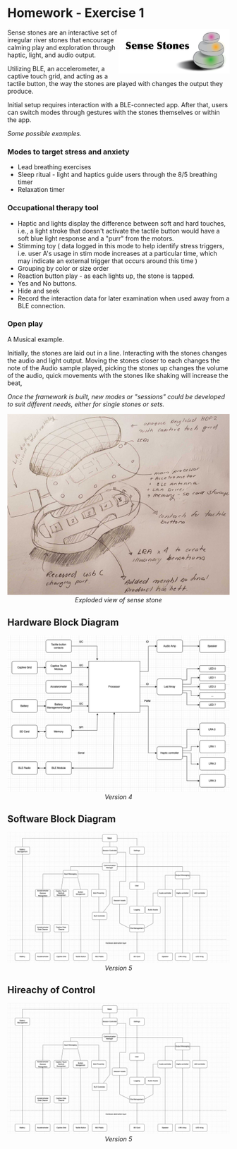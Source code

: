 # Homework - Exercise 1

<img align="right" width = 50% src="https://github.com/error404notfound/making-embedded-systems-homework/blob/main/homework_week_1/Assets/images/Introduction%20and%20Description%20.png">
<p>
Sense stones are an interactive set of irregular river stones that encourage calming play and exploration through haptic, light, and audio output.

Utilizing BLE, an accelerometer, a captive touch grid, and acting as a tactile button, the way the stones are played with changes the output they produce.

Initial setup requires interaction with a BLE-connected app. After that, users can switch modes through gestures with the stones themselves or within the app.

*Some possible examples.*

### Modes to target stress and anxiety

- Lead breathing exercises
- Sleep ritual - light and haptics guide users through the 8/5 breathing timer
- Relaxation timer

### Occupational therapy tool

- Haptic and lights display the difference between soft and hard touches, i.e., a light stroke that doesn't activate the tactile button would have a soft blue light response and a "purr" from the motors.
- Stimming toy (  data logged in this mode to help identify stress triggers, i.e.  user A's usage in stim mode increases at a particular time, which may indicate an external trigger that occurs around this time )
- Grouping by color or size order
- Reaction button play - as each lights up, the stone is tapped.
- Yes and No buttons.
- Hide and seek
- Record the interaction data for later examination when used away from a BLE connection.

### Open play

A Musical example.

Initially, the stones are laid out in a line. Interacting with the stones changes the audio and light output. Moving the stones closer to each changes the note of the Audio sample played, picking the stones up changes the volume of the audio,  quick movements with the stones like shaking will increase the beat,

*Once the framework is built, new modes or "sessions" could be developed to suit different needs, either for single stones or sets.*
<p align="center">
  <img  src="https://github.com/error404notfound/making-embedded-systems-homework/blob/main/homework_week_1/Assets/images/20220324_215846.jpg">
  <i>Exploded view of sense stone</i>
</p>

## Hardware Block Diagram

<p></p>
<p align="center">
  <img  src="https://github.com/error404notfound/making-embedded-systems-homework/blob/main/homework_week_1/Assets/diagrams/Homework%20-%201-Hardware%20Block.drawio.png">
  <i>Version 4</i>
</p>

## Software Block Diagram
<p></p>
<p align="center">
  <img  src="https://github.com/error404notfound/making-embedded-systems-homework/blob/main/homework_week_1/Assets/diagrams/Homework%20-%201-HoC.drawio.png">
  <i>Version 5</i>
</p>

## Hireachy of Control

<p></p>
<p align="center">
  <img  src="https://github.com/error404notfound/making-embedded-systems-homework/blob/main/homework_week_1/Assets/diagrams/Homework%20-%201-HoC.drawio.png">
  <i>Version 5</i>
</p>
